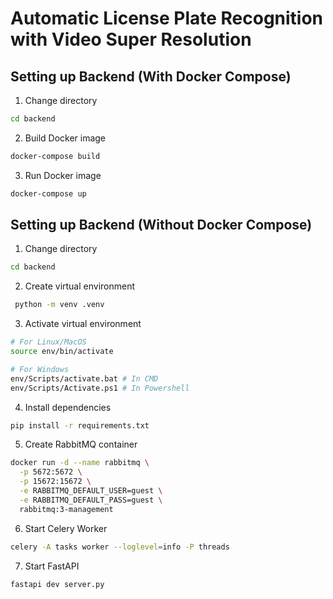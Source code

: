 # Automatic License Plate Recognition with Video Super Resolution

## Setting up Backend (With Docker Compose)

1. Change directory

```sh
cd backend
```

2. Build Docker image

```sh
docker-compose build
```

3. Run Docker image

```sh
docker-compose up
```

## Setting up Backend (Without Docker Compose)

1. Change directory

```sh
cd backend
```

2. Create virtual environment

```sh
 python -m venv .venv
```

3. Activate virtual environment

```sh
# For Linux/MacOS
source env/bin/activate

# For Windows
env/Scripts/activate.bat # In CMD
env/Scripts/Activate.ps1 # In Powershell
```

4. Install dependencies

```sh
pip install -r requirements.txt
```

5. Create RabbitMQ container

```sh
docker run -d --name rabbitmq \
  -p 5672:5672 \
  -p 15672:15672 \
  -e RABBITMQ_DEFAULT_USER=guest \
  -e RABBITMQ_DEFAULT_PASS=guest \
  rabbitmq:3-management
```

6. Start Celery Worker

```sh
celery -A tasks worker --loglevel=info -P threads
```

7. Start FastAPI

```sh
fastapi dev server.py
```
